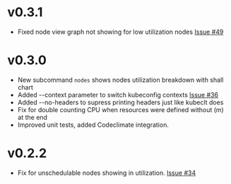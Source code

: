 # v0.3.1
- Fixed node view graph not showing for low utilization nodes [Issue #49](https://github.com/etopeter/kubectl-view-utilization/issues/49)

# v0.3.0
- New subcommand `nodes` shows nodes utilization breakdown with shall chart
- Added --context parameter to switch kubeconfig contexts [Issue #36](https://github.com/etopeter/kubectl-view-utilization/issues/36)
- Added --no-headers to supress printing headers just like kubeclt does
- Fix for double counting CPU when resources were defined without (m) at the end
- Improved unit tests, added Codeclimate integration.

# v0.2.2

- Fix for unschedulable nodes showing in utilization. [Issue #34](https://github.com/etopeter/kubectl-view-utilization/issues/34)
